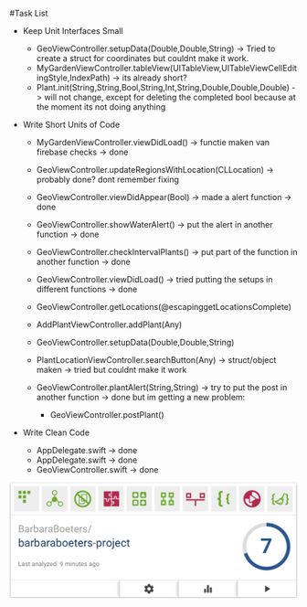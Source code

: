 #Task List
- Keep Unit Interfaces Small
    - GeoViewController.setupData(Double,Double,String) -> Tried to create a struct for coordinates but couldnt make it work. 
    - MyGardenViewController.tableView(UITableView,UITableViewCellEditingStyle,IndexPath) -> its already short?
    - Plant.init(String,String,Bool,String,Int,String,Double,Double,Double) -> will not change, except for deleting the completed bool because at the moment its not doing anything

- Write Short Units of Code
    - MyGardenViewController.viewDidLoad() -> functie maken van firebase checks -> done
    - GeoViewController.updateRegionsWithLocation(CLLocation) -> probably done? dont remember fixing
    - GeoViewController.viewDidAppear(Bool) -> made a alert function -> done
    - GeoViewController.showWaterAlert() -> put the alert in another function -> done
    - GeoViewController.checkIntervalPlants() -> put part of the function in another function -> done
    - GeoViewController.viewDidLoad() -> tried putting the setups in different functions -> done


    - GeoViewController.getLocations(@escapinggetLocationsComplete)
    - AddPlantViewController.addPlant(Any)
    - GeoViewController.setupData(Double,Double,String) 

    - PlantLocationViewController.searchButton(Any) -> struct/object maken -> tried but couldnt make it work
    - GeoViewController.plantAlert(String,String) -> try to put the post in another function -> done but im getting a new problem: 
        - GeoViewController.postPlant()

- Write Clean Code
    - AppDelegate.swift -> done
    - AppDelegate.swift -> done
    - GeoViewController.swift -> done

![alt tag](https://github.com/barbaraboeters/barbaraboeters-project/blob/master/doc/BetterCodeHub.png)
